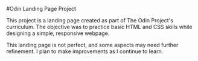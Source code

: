 
#Odin Landing Page Project

This project is a landing page created as part of The Odin Project's curriculum. The objective was to practice basic HTML and CSS skills while designing a simple, responsive webpage.

This landing page is not perfect, and some aspects may need further refinement. I plan to make improvements as I continue to learn.
